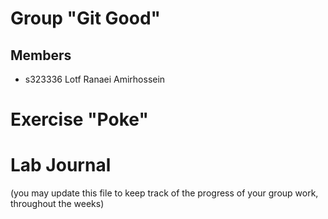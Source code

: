 # Group "Git Good"

## Members
- s323336 Lotf Ranaei Amirhossein

# Exercise "Poke"

# Lab Journal

(you may update this file to keep track of the progress of your group work, throughout the weeks)
